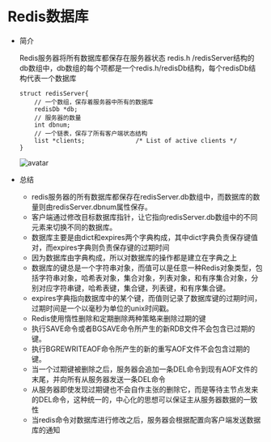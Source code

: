# Redis数据库

+ 简介
    
    Redis服务器将所有数据库都保存在服务器状态 redis.h /redisServer结构的db数组中，db数组的每个项都是一个redis.h/redisDb结构，每个redisDb结构代表一个数据库
    ```
    struct redisServer{
        // 一个数组，保存着服务器中所有的数据库
        redisDb *db;
        // 服务器的数量
        int dbnum;
        // 一个链表，保存了所有客户端状态结构
        list *clients;              /* List of active clients */
    }
    ```
  
    ![avatar](https://outman-1252077993.cos.ap-nanjing.myqcloud.com/1301290-20190819211037419-1542469776.png)


+ 总结
    + redis服务器的所有数据库都保存在redisServer.db数组中，而数据库的数量则由redisServer.dbnum属性保存。
    + 客户端通过修改目标数据库指针，让它指向redisServer.db数组中的不同元素来切换不同的数据库。
    + 数据库主要是由dict和expires两个字典构成，其中dict字典负责保存键值对，而expires字典则负责保存键的过期时间
    + 因为数据库由字典构成，所以对数据库的操作都是建立在字典之上
    + 数据库的键总是一个字符串对象，而值可以是任意一种Redis对象类型，包括字符串对象，哈希表对象，集合对象，列表对象，和有序集合对象，分别对应字符串键，哈希表键，集合键，列表键，和有序集合键。
    + expires字典指向数据库中的某个键，而值则记录了数据库键的过期时间，过期时间是一个以毫秒为单位的unix时间戳。
    + Redis使用惰性删除和定期删除两种策略来删除过期的键
    + 执行SAVE命令或者BGSAVE命令所产生的新RDB文件不会包含已过期的键。
    + 执行BGREWRITEAOF命令所产生的新的重写AOF文件不会包含过期的键。
    + 当一个过期键被删除之后，服务器会追加一条DEL命令到现有AOF文件的末尾，并向所有从服务器发送一条DEL命令
    + 从服务器即使发现过期键也不会自作主张的删除它，而是等待主节点发来的DEL命令，这种统一的，中心化的思想可以保证主从服务器数据的一致性
    + 当redis命令对数据库进行修改之后，服务器会根据配置向客户端发送数据库的通知
